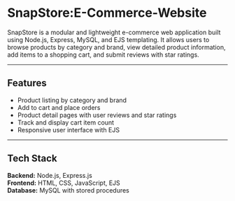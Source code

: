 ﻿# SnapStore:E-Commerce-Website
SnapStore is a modular and lightweight e-commerce web application built using Node.js, Express, MySQL, and EJS templating. It allows users to browse products by category and brand, view detailed product information, add items to a shopping cart, and submit reviews with star ratings.

---

## Features

- Product listing by category and brand
- Add to cart and place orders
- Product detail pages with user reviews and  star ratings
- Track and display cart item count
- Responsive user interface with EJS

---

## Tech Stack

**Backend:** Node.js, Express.js  
**Frontend:** HTML, CSS, JavaScript, EJS  
**Database:** MySQL with stored procedures  
